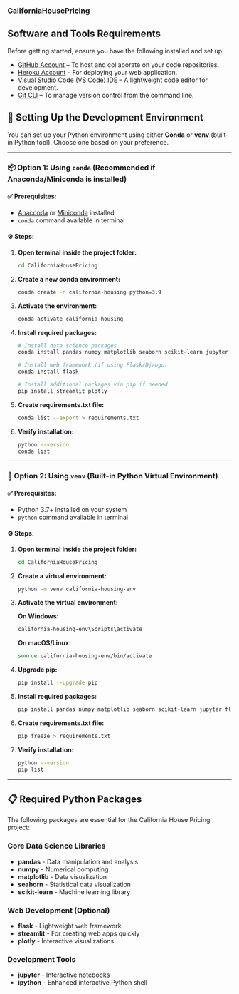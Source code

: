 ### CaliforniaHousePricing


## Software and Tools Requirements

Before getting started, ensure you have the following installed and set up:

- [GitHub Account](https://github.com/) – To host and collaborate on your code repositories.
- [Heroku Account](https://www.heroku.com/) – For deploying your web application.
- [Visual Studio Code (VS Code) IDE](https://code.visualstudio.com/) – A lightweight code editor for development.
- [Git CLI](https://git-scm.com/) – To manage version control from the command line.

## 🔧 Setting Up the Development Environment

You can set up your Python environment using either **Conda** or **venv** (built-in Python tool). Choose one based on your preference.

---

### 📦 Option 1: Using `conda` (Recommended if Anaconda/Miniconda is installed)

#### ✅ Prerequisites:
- [Anaconda](https://www.anaconda.com/products/distribution) or [Miniconda](https://docs.conda.io/en/latest/miniconda.html) installed
- `conda` command available in terminal

#### ⚙️ Steps:

1. **Open terminal inside the project folder:**
   ```bash
   cd CaliforniaHousePricing
   ```

2. **Create a new conda environment:**
   ```bash
   conda create -n california-housing python=3.9
   ```

3. **Activate the environment:**
   ```bash
   conda activate california-housing
   ```

4. **Install required packages:**
   ```bash
   # Install data science packages
   conda install pandas numpy matplotlib seaborn scikit-learn jupyter

   # Install web framework (if using Flask/Django)
   conda install flask

   # Install additional packages via pip if needed
   pip install streamlit plotly
   ```

5. **Create requirements.txt file:**
   ```bash
   conda list --export > requirements.txt
   ```

6. **Verify installation:**
   ```bash
   python --version
   conda list
   ```

---

### 🐍 Option 2: Using `venv` (Built-in Python Virtual Environment)

#### ✅ Prerequisites:
- Python 3.7+ installed on your system
- `python` command available in terminal

#### ⚙️ Steps:

1. **Open terminal inside the project folder:**
   ```bash
   cd CaliforniaHousePricing
   ```

2. **Create a virtual environment:**
   ```bash
   python -m venv california-housing-env
   ```

3. **Activate the virtual environment:**
   
   **On Windows:**
   ```bash
   california-housing-env\Scripts\activate
   ```
   
   **On macOS/Linux:**
   ```bash
   source california-housing-env/bin/activate
   ```

4. **Upgrade pip:**
   ```bash
   pip install --upgrade pip
   ```

5. **Install required packages:**
   ```bash
   pip install pandas numpy matplotlib seaborn scikit-learn jupyter flask streamlit plotly
   ```

6. **Create requirements.txt file:**
   ```bash
   pip freeze > requirements.txt
   ```

7. **Verify installation:**
   ```bash
   python --version
   pip list
   ```

---

## 📋 Required Python Packages

The following packages are essential for the California House Pricing project:

### Core Data Science Libraries
- **pandas** - Data manipulation and analysis
- **numpy** - Numerical computing
- **matplotlib** - Data visualization
- **seaborn** - Statistical data visualization
- **scikit-learn** - Machine learning library

### Web Development (Optional)
- **flask** - Lightweight web framework
- **streamlit** - For creating web apps quickly
- **plotly** - Interactive visualizations

### Development Tools
- **jupyter** - Interactive notebooks
- **ipython** - Enhanced interactive Python shell